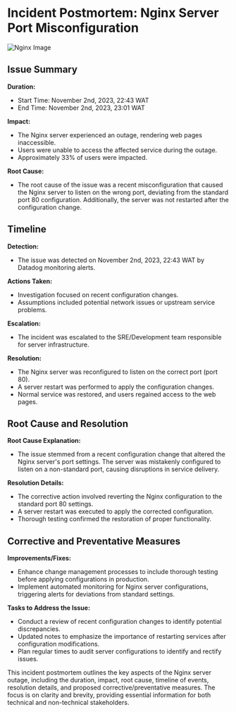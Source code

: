 # Incident Postmortem: Nginx Server Port Misconfiguration

![Nginx Image](https://encrypted-tbn0.gstatic.com/images?q=tbn:ANd9GcQVJSQpaOZFODIx8oP2uQXs6RrqZ6AJ3zMCTklFotr-qxaIHLJ3_tAY6GLad0S5sVxSn_c&usqp=CAU)

## Issue Summary

**Duration:**
- Start Time: November 2nd, 2023, 22:43 WAT
- End Time: November 2nd, 2023, 23:01 WAT

**Impact:**
- The Nginx server experienced an outage, rendering web pages inaccessible.
- Users were unable to access the affected service during the outage.
- Approximately 33% of users were impacted.

**Root Cause:**
- The root cause of the issue was a recent misconfiguration that caused the Nginx server to listen on the wrong port, deviating from the standard port 80 configuration. Additionally, the server was not restarted after the configuration change.

## Timeline

**Detection:**
- The issue was detected on November 2nd, 2023, 22:43 WAT by Datadog monitoring alerts.

**Actions Taken:**
- Investigation focused on recent configuration changes.
- Assumptions included potential network issues or upstream service problems.

**Escalation:**
- The incident was escalated to the SRE/Development team responsible for server infrastructure.

**Resolution:**
- The Nginx server was reconfigured to listen on the correct port (port 80).
- A server restart was performed to apply the configuration changes.
- Normal service was restored, and users regained access to the web pages.

## Root Cause and Resolution

**Root Cause Explanation:**
- The issue stemmed from a recent configuration change that altered the Nginx server's port settings. The server was mistakenly configured to listen on a non-standard port, causing disruptions in service delivery.

**Resolution Details:**
- The corrective action involved reverting the Nginx configuration to the standard port 80 settings.
- A server restart was executed to apply the corrected configuration.
- Thorough testing confirmed the restoration of proper functionality.

## Corrective and Preventative Measures

**Improvements/Fixes:**
- Enhance change management processes to include thorough testing before applying configurations in production.
- Implement automated monitoring for Nginx server configurations, triggering alerts for deviations from standard settings.

**Tasks to Address the Issue:**
- Conduct a review of recent configuration changes to identify potential discrepancies.
- Updated notes to emphasize the importance of restarting services after configuration modifications.
- Plan regular times to audit server configurations to identify and rectify issues.

This incident postmortem outlines the key aspects of the Nginx server outage, including the duration, impact, root cause, timeline of events, resolution details, and proposed corrective/preventative measures. The focus is on clarity and brevity, providing essential information for both technical and non-technical stakeholders.

